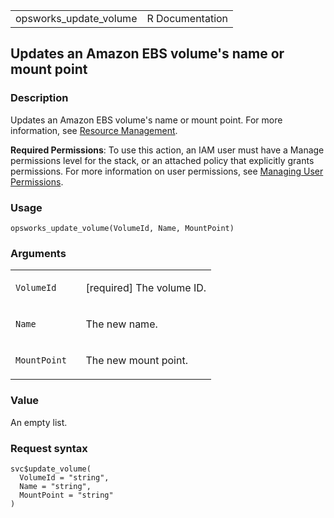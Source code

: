 <table style="width: 100%;">
<tbody>
<tr class="odd">
<td>opsworks_update_volume</td>
<td style="text-align: right;">R Documentation</td>
</tr>
</tbody>
</table>

## Updates an Amazon EBS volume's name or mount point

### Description

Updates an Amazon EBS volume's name or mount point. For more
information, see [Resource
Management](https://docs.aws.amazon.com/opsworks/latest/userguide/resources.html).

**Required Permissions**: To use this action, an IAM user must have a
Manage permissions level for the stack, or an attached policy that
explicitly grants permissions. For more information on user permissions,
see [Managing User
Permissions](https://docs.aws.amazon.com/opsworks/latest/userguide/opsworks-security-users.html).

### Usage

    opsworks_update_volume(VolumeId, Name, MountPoint)

### Arguments

<table>
<colgroup>
<col style="width: 35%" />
<col style="width: 65%" />
</colgroup>
<tbody>
<tr class="odd">
<td><code id="opsworks_update_volume_:_VolumeId">VolumeId</code></td>
<td><p>[required] The volume ID.</p></td>
</tr>
<tr class="even">
<td><code id="opsworks_update_volume_:_Name">Name</code></td>
<td><p>The new name.</p></td>
</tr>
<tr class="odd">
<td><code
id="opsworks_update_volume_:_MountPoint">MountPoint</code></td>
<td><p>The new mount point.</p></td>
</tr>
</tbody>
</table>

### Value

An empty list.

### Request syntax

    svc$update_volume(
      VolumeId = "string",
      Name = "string",
      MountPoint = "string"
    )
